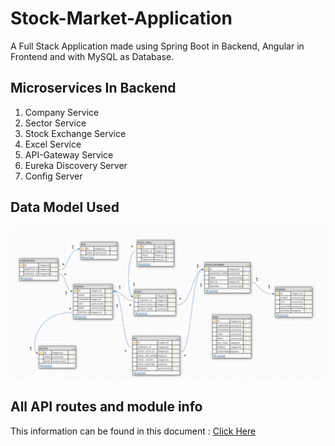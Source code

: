 # Stock-Market-Application

A Full Stack Application made using Spring Boot in Backend, Angular in Frontend and with MySQL as Database.
## Microservices In Backend

1. Company Service
2. Sector Service
3. Stock Exchange Service
4. Excel Service
5. API-Gateway Service
6. Eureka Discovery Server
7. Config Server

## Data Model Used

![Data Model](https://github.com/sankalpjain99/Stock-Market-Application/blob/main/documents/DataModel.png)

## All API routes and module info

This information can be found in this document : [Click Here](https://github.com/sankalpjain99/Stock-Market-Application/blob/main/documents/ProjectDocument.docx)

